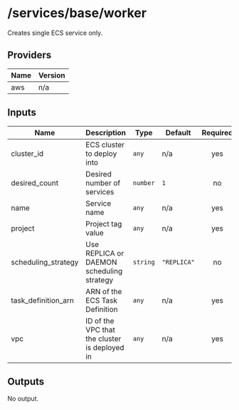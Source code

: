 # /services/base/worker

Creates single ECS service only.

## Providers

| Name | Version |
|------|---------|
| aws  | n/a     |

## Inputs

| Name                  | Description                                   | Type     | Default     | Required |
|-----------------------|-----------------------------------------------|----------|-------------|:--------:|
| cluster\_id           | ECS cluster to deploy into                    | `any`    | n/a         |   yes    |
| desired\_count        | Desired number of services                    | `number` | `1`         |    no    |
| name                  | Service name                                  | `any`    | n/a         |   yes    |
| project               | Project tag value                             | `any`    | n/a         |   yes    |
| scheduling\_strategy  | Use REPLICA or DAEMON scheduling strategy     | `string` | `"REPLICA"` |    no    |
| task\_definition\_arn | ARN of the ECS Task Definition                | `any`    | n/a         |   yes    |
| vpc                   | ID of the VPC that the cluster is deployed in | `any`    | n/a         |   yes    |

## Outputs

No output.